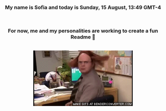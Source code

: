 


<div align="center">
<h3 >My name is Sofia and today is Sunday, 15 August, 13:49 GMT-4</h3><br>
<h3 >For now, me and my personalities are working to create a fun Readme 👋
</h3><br>
<img src='img/dwight.gif' alt='working...'/>
</div>
